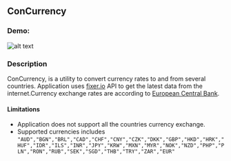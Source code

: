 ## ConCurrency
### Demo:
![alt text](https://github.com/naeemkhan12/CurrencyConverter/blob/master/src/application/resources/img/1vi9b2.gif "Demo Gif")

### Description
ConCurrency, is a utility to convert currency rates to and from  several countries. Application uses [fixer.io](http://api.fixer.io) API to get the latest data from the internet.Currency exchange rates are according to [European Central Bank](https://www.ecb.europa.eu/home/html/index.en.html).

 #### Limitations
+ Application does not support all the countries currency exchange.
+ Supported currencies includes
``` "AUD","BGN","BRL","CAD","CHF","CNY","CZK","DKK","GBP","HKD","HRK","HUF","IDR","ILS","INR","JPY","KRW","MXN","MYR","NOK","NZD","PHP","PLN","RON","RUB","SEK","SGD","THB","TRY","ZAR","EUR" ```

